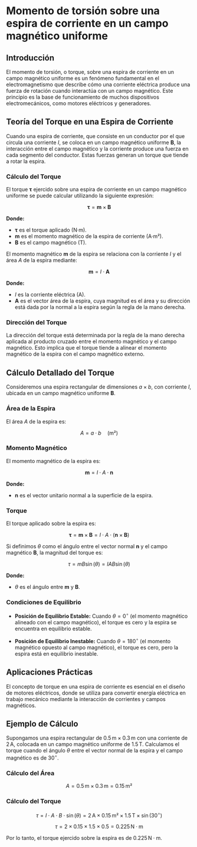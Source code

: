 # Momento de torsión sobre una espira de corriente en un campo magnético uniforme

## Introducción

El momento de torsión, o torque, sobre una espira de corriente en un campo magnético uniforme es un fenómeno fundamental en el electromagnetismo que describe cómo una corriente eléctrica produce una fuerza de rotación cuando interactúa con un campo magnético. Este principio es la base de funcionamiento de muchos dispositivos electromecánicos, como motores eléctricos y generadores.

## Teoría del Torque en una Espira de Corriente

Cuando una espira de corriente, que consiste en un conductor por el que circula una corriente $I$, se coloca en un campo magnético uniforme $\mathbf{B}$, la interacción entre el campo magnético y la corriente produce una fuerza en cada segmento del conductor. Estas fuerzas generan un torque que tiende a rotar la espira.

### Cálculo del Torque

El torque $\boldsymbol{\tau}$ ejercido sobre una espira de corriente en un campo magnético uniforme se puede calcular utilizando la siguiente expresión:

$$
\boldsymbol{\tau} = \mathbf{m} \times \mathbf{B}
$$

**Donde:**
- $\boldsymbol{\tau}$ es el torque aplicado (N·m).
- $\mathbf{m}$ es el momento magnético de la espira de corriente (A·m²).
- $\mathbf{B}$ es el campo magnético (T).

El momento magnético $\mathbf{m}$ de la espira se relaciona con la corriente $I$ y el área $A$ de la espira mediante:

$$
\mathbf{m} = I \cdot \mathbf{A}
$$

**Donde:**
- $I$ es la corriente eléctrica (A).
- $\mathbf{A}$ es el vector área de la espira, cuya magnitud es el área y su dirección está dada por la normal a la espira según la regla de la mano derecha.

### Dirección del Torque

La dirección del torque está determinada por la regla de la mano derecha aplicada al producto cruzado entre el momento magnético y el campo magnético. Esto implica que el torque tiende a alinear el momento magnético de la espira con el campo magnético externo.

## Cálculo Detallado del Torque

Consideremos una espira rectangular de dimensiones $a \times b$, con corriente $I$, ubicada en un campo magnético uniforme $\mathbf{B}$.

### Área de la Espira

El área $A$ de la espira es:

$$
A = a \cdot b \quad \text{(m²)}
$$

### Momento Magnético

El momento magnético de la espira es:

$$
\mathbf{m} = I \cdot A \cdot \mathbf{n}
$$

**Donde:**
- $\mathbf{n}$ es el vector unitario normal a la superficie de la espira.

### Torque

El torque aplicado sobre la espira es:

$$
\boldsymbol{\tau} = \mathbf{m} \times \mathbf{B} = I \cdot A \cdot (\mathbf{n} \times \mathbf{B})
$$

Si definimos $\theta$ como el ángulo entre el vector normal $\mathbf{n}$ y el campo magnético $\mathbf{B}$, la magnitud del torque es:

$$
\tau = m B \sin(\theta) = I A B \sin(\theta)
$$

**Donde:**
- $\theta$ es el ángulo entre $\mathbf{m}$ y $\mathbf{B}$.

### Condiciones de Equilibrio

- **Posición de Equilibrio Estable:** Cuando $\theta = 0^\circ$ (el momento magnético alineado con el campo magnético), el torque es cero y la espira se encuentra en equilibrio estable.

- **Posición de Equilibrio Inestable:** Cuando $\theta = 180^\circ$ (el momento magnético opuesto al campo magnético), el torque es cero, pero la espira está en equilibrio inestable.

## Aplicaciones Prácticas

El concepto de torque en una espira de corriente es esencial en el diseño de motores eléctricos, donde se utiliza para convertir energía eléctrica en trabajo mecánico mediante la interacción de corrientes y campos magnéticos.

## Ejemplo de Cálculo

Supongamos una espira rectangular de $0.5 \, \text{m} \times 0.3 \, \text{m}$ con una corriente de $2 \, \text{A}$, colocada en un campo magnético uniforme de $1.5 \, \text{T}$. Calculamos el torque cuando el ángulo $\theta$ entre el vector normal de la espira y el campo magnético es de $30^\circ$.

### Cálculo del Área

$$
A = 0.5 \, \text{m} \times 0.3 \, \text{m} = 0.15 \, \text{m}²
$$

### Cálculo del Torque

$$
\tau = I \cdot A \cdot B \cdot \sin(\theta) = 2 \, \text{A} \times 0.15 \, \text{m}² \times 1.5 \, \text{T} \times \sin(30^\circ)
$$

$$
\tau = 2 \times 0.15 \times 1.5 \times 0.5 = 0.225 \, \text{N}·\text{m}
$$

Por lo tanto, el torque ejercido sobre la espira es de $0.225 \, \text{N}·\text{m}$.

